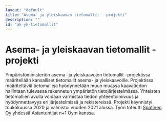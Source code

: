 ```yaml
---
layout: "default"
title: "Asema- ja yleiskaavan tietomallit  -projekti"
description: ""
id: "ak-yk-tietomallit"
---
```

# Asema- ja yleiskaavan tietomallit  -projekti

Ympäristöministeriön asema- ja yleiskaavojen tietomallit –projektissa määritellään kansalliset tietomallit asema- ja yleiskaavoille. Projektissa määriteltäviä tietomalleja hyödynnetään muun muassa kaavatiedon hallintaan tulevassa rakennetun ympäristön tietojärjestelmässä. Yhteisten tietomallien avulla voidaan varmistaa tiedon yhteentoimivuus ja hyödynnettävyys eri järjestelmissä ja rekistereissä. Projekti käynnistyi toukokuussa 2020 ja valmistui vuoden 2021 alussa. Työn toteutti <a href="https://www.spatineo.com">Spatineo Oy</a> yhdessä Asiantuntijat n+1 Oy:n kanssa.